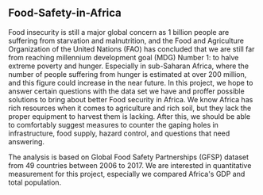## Food-Safety-in-Africa
Food insecurity is still a major global concern as 1 billion people are suffering from starvation and malnutrition, and the Food and Agriculture Organization of the United Nations (FAO) has concluded that we are still far from reaching millennium development goal (MDG) Number 1: to halve extreme poverty and hunger. Especially in sub-Saharan Africa, where the number of people suffering from hunger is estimated at over 200 million, and this figure could increase in the near future. In this project, we hope to answer certain questions with the data set we have and proffer possible solutions to bring about better Food security in Africa. We know Africa has rich resources when it comes to agriculture and rich soil, but they lack the proper equipment to harvest them is lacking. After this, we should be able to comfortably suggest measures to counter the gaping holes in infrastructure, food supply, hazard control, and questions that need answering.

The analysis is based on Global Food Safety Partnerships (GFSP) dataset from 49 countries between 2006 to 2017. We are interested in quantitative measurement for this project, especially we compared Africa's GDP and total population.

